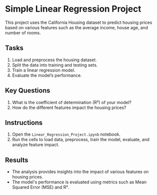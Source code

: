 # Simple Linear Regression Project

This project uses the California Housing dataset to predict housing prices based on various features such as the average income, house age, and number of rooms.

## Tasks
1. Load and preprocess the housing dataset.
2. Split the data into training and testing sets.
3. Train a linear regression model.
4. Evaluate the model’s performance.

## Key Questions
1. What is the coefficient of determination (R²) of your model?
2. How do the different features impact the housing prices?

## Instructions
1. Open the `Linear_Regression_Project.ipynb` notebook.
2. Run the cells to load data, preprocess, train the model, evaluate, and analyze feature impact.

## Results
- The analysis provides insights into the impact of various features on housing prices.
- The model's performance is evaluated using metrics such as Mean Squared Error (MSE) and R².
